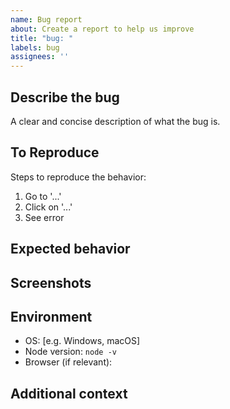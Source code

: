 ```yaml
---
name: Bug report
about: Create a report to help us improve
title: "bug: "
labels: bug
assignees: ''
---
```


## Describe the bug
A clear and concise description of what the bug is.

## To Reproduce
Steps to reproduce the behavior:
1. Go to '...'
2. Click on '...'
3. See error

## Expected behavior

## Screenshots

## Environment
- OS: [e.g. Windows, macOS]
- Node version: `node -v`
- Browser (if relevant):

## Additional context



